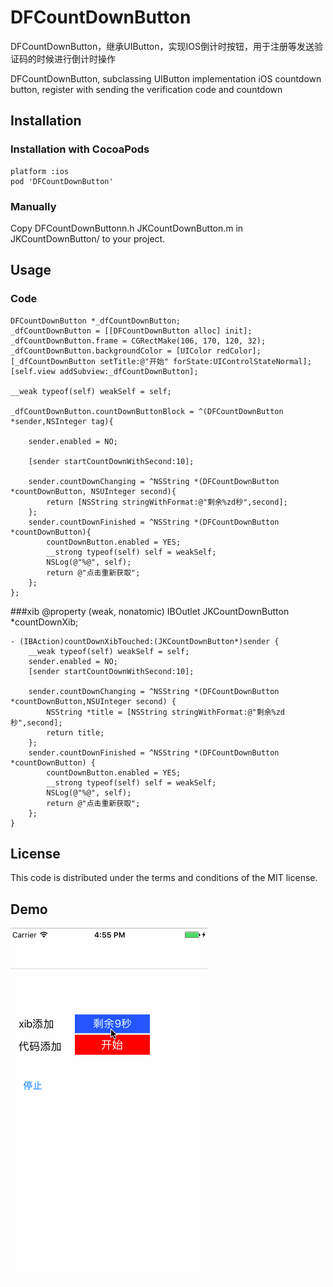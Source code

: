 # DFCountDownButton
DFCountDownButton，继承UIButton，实现IOS倒计时按钮，用于注册等发送验证码的时候进行倒计时操作

DFCountDownButton, subclassing UIButton implementation iOS countdown button, register with sending the verification code and countdown

## Installation

### Installation with CocoaPods

	platform :ios
 	pod 'DFCountDownButton'
 	
### Manually

Copy DFCountDownButtonn.h JKCountDownButton.m in JKCountDownButton/ to your project.

## Usage
### Code
    DFCountDownButton *_dfCountDownButton;
    _dfCountDownButton = [[DFCountDownButton alloc] init];
    _dfCountDownButton.frame = CGRectMake(106, 170, 120, 32);
    _dfCountDownButton.backgroundColor = [UIColor redColor];
    [_dfCountDownButton setTitle:@"开始" forState:UIControlStateNormal];
    [self.view addSubview:_dfCountDownButton];
    
    __weak typeof(self) weakSelf = self;
    
    _dfCountDownButton.countDownButtonBlock = ^(DFCountDownButton *sender,NSInteger tag){
        
        sender.enabled = NO;
                
        [sender startCountDownWithSecond:10];
        
        sender.countDownChanging = ^NSString *(DFCountDownButton *countDownButton, NSUInteger second){
            return [NSString stringWithFormat:@"剩余%zd秒",second];
        };
        sender.countDownFinished = ^NSString *(DFCountDownButton *countDownButton){
            countDownButton.enabled = YES;
            __strong typeof(self) self = weakSelf;
            NSLog(@"%@", self);
            return @"点击重新获取";
        };
    };

    
###xib
    @property (weak, nonatomic) IBOutlet JKCountDownButton *countDownXib;

    - (IBAction)countDownXibTouched:(JKCountDownButton*)sender {
        __weak typeof(self) weakSelf = self;
        sender.enabled = NO;
        [sender startCountDownWithSecond:10];
    
        sender.countDownChanging = ^NSString *(DFCountDownButton *countDownButton,NSUInteger second) {
            NSString *title = [NSString stringWithFormat:@"剩余%zd秒",second];
            return title;
        };
        sender.countDownFinished = ^NSString *(DFCountDownButton *countDownButton) {
            countDownButton.enabled = YES;
            __strong typeof(self) self = weakSelf;
            NSLog(@"%@", self);
            return @"点击重新获取";
        };
    }
## License

This code is distributed under the terms and conditions of the MIT license.

## Demo
![](https://github.com/dingfude2008/DFCountDownButton/blob/master/DFCountDownButton.gif)

